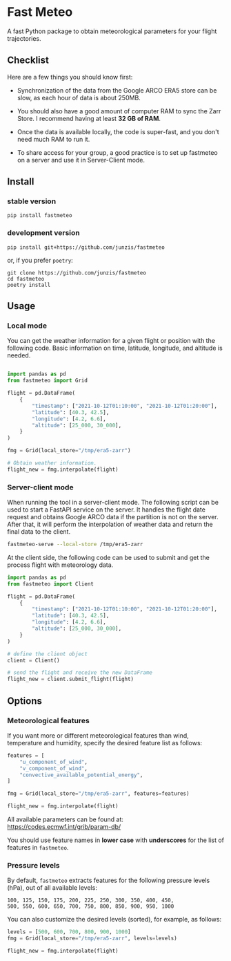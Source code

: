 # Fast Meteo

A fast Python package to obtain meteorological parameters for your flight trajectories.


## Checklist

Here are a few things you should know first:

- Synchronization of the data from the Google ARCO ERA5 store can be slow, as each hour of data is about 250MB.

- You should also have a good amount of computer RAM to sync the Zarr Store. I recommend having at least **32 GB of RAM**.

- Once the data is available locally, the code is super-fast, and you don't need much RAM to run it.

- To share access for your group, a good practice is to set up fastmeteo on a server and use it in Server-Client mode.


## Install

### stable version

```
pip install fastmeteo
```

### development version

```
pip install git+https://github.com/junzis/fastmeteo
```

or, if you prefer `poetry`:

```
git clone https://github.com/junzis/fastmeteo
cd fastmeteo
poetry install
```

## Usage

### Local mode

You can get the weather information for a given flight or position with the following code. Basic information on time, latitude, longitude, and altitude is needed.

```python

import pandas as pd
from fastmeteo import Grid

flight = pd.DataFrame(
    {
        "timestamp": ["2021-10-12T01:10:00", "2021-10-12T01:20:00"],
        "latitude": [40.3, 42.5],
        "longitude": [4.2, 6.6],
        "altitude": [25_000, 30_000],
    }
)

fmg = Grid(local_store="/tmp/era5-zarr")

# Obtain weather information.
flight_new = fmg.interpolate(flight)
```

### Server-client mode

When running the tool in a server-client mode. The following script can be used to start a FastAPI service on the server. It handles the flight date request and obtains Google ARCO data if the partition is not on the server. After that, it will perform the interpolation of weather data and return the final data to the client.

```bash
fastmeteo-serve --local-store /tmp/era5-zarr
```

At the client side, the following code can be used to submit and get the process flight with meteorology data.

```python
import pandas as pd
from fastmeteo import Client

flight = pd.DataFrame(
    {
        "timestamp": ["2021-10-12T01:10:00", "2021-10-12T01:20:00"],
        "latitude": [40.3, 42.5],
        "longitude": [4.2, 6.6],
        "altitude": [25_000, 30_000],
    }
)

# define the client object
client = Client()

# send the flight and receive the new DataFrame
flight_new = client.submit_flight(flight)
```

## Options

### Meteorological features

If you want more or different meteorological features than wind, temperature and humidity, specify the desired feature list as follows:

```python
features = [
    "u_component_of_wind",
    "v_component_of_wind",
    "convective_available_potential_energy",
]

fmg = Grid(local_store="/tmp/era5-zarr", features=features)

flight_new = fmg.interpolate(flight)
```

All available parameters can be found at: https://codes.ecmwf.int/grib/param-db/

You should use feature names in **lower case** with **underscores** for the list of features in `fastmeteo`.

### Pressure levels

By default, `fastmeteo` extracts features for the following pressure levels (hPa), out of all available levels:

```
100, 125, 150, 175, 200, 225, 250, 300, 350, 400, 450,
500, 550, 600, 650, 700, 750, 800, 850, 900, 950, 1000
```

You can also customize the desired levels (sorted), for example, as follows:

```python
levels = [500, 600, 700, 800, 900, 1000]
fmg = Grid(local_store="/tmp/era5-zarr", levels=levels)

flight_new = fmg.interpolate(flight)
```
